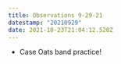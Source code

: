 ```yaml
---
title: Observations 9-29-21
datestamp: "20210929"
date: 2021-10-23T21:04:12.520Z
---
```

- Case Oats band practice!